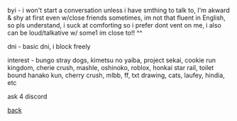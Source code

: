 byi - i won't start a conversation unless i have smthing to talk to,
I'm akward & shy at first even w/close friends sometimes,
im not that fluent in English, so pls understand, i suck at comforting so i prefer dont vent on me, i also can be loud/talkative w/ some1 im close to!! ^^

dni - basic dni, i block freely

interest - bungo stray dogs, kimetsu no yaiba, project sekai, cookie run kingdom, cherie crush, mashle, oshinoko, 
roblox, honkai star rail, toilet bound hanako kun, cherry crush, mlbb, ff, txt drawing, cats, laufey, hindia, etc

ask 4 discord

[back](/choi_y)